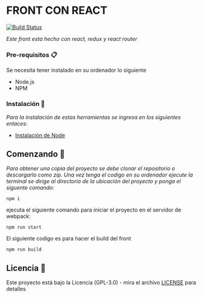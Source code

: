 # FRONT CON REACT
[![Build Status](https://travis-ci.com/MatheoNieto/JOBQO.svg?branch=master)](https://travis-ci.com/MatheoNieto/JOBQO)

_Este front esta hecho con react, redux y react router_

### Pre-requisitos 📋
Se necesita tener instalado en su ordenador lo siguiente

- Node.js
- NPM

### Instalación 🔧
_Para la instalación de estas herramientas se ingresa en los siguientes enlaces:_
- [Instalación de Node](https://nodejs.org/en/)

## Comenzando 🚀
_Para obtener una copia del proyecto se debe clonar el repositorio o descargarlo como zip. Una vez tenga el codigo en su ordenador ejecute la terminal se dirige al directorio de la ubicación del proyecto y ponga el siguente comando:_
```
npm i
```

ejecuta el siguiente comando para iniciar el proyecto en el servidor de webpack:
```
npm run start
```
El siguiente codigo es para hacer el build del front 
```
npm run build
```
## Licencia 📄
Este proyecto está bajo la Licencia (GPL-3.0) - mira el archivo [LICENSE](LICENSE) para detalles
